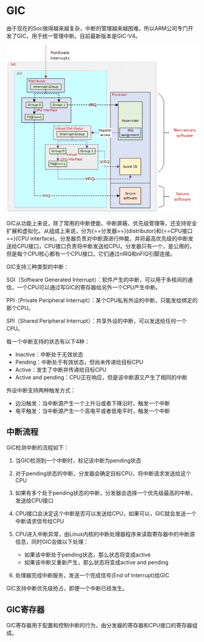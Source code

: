 # GIC

由于现在的Soc做得越来越复杂，中断的管理越来越困难，所以ARM公司专门开发了GIC，用于统一管理中断。目前最新版本是GIC-V4。

![ARM GIC](../images/arm/gic.png)

GIC从功能上来说，除了常用的中断使能、中断屏蔽、优先级管理等，还支持安全扩展和虚拟化。从组成上来说，分为{==分发器==}(distributor)和{==CPU接口==}(CPU interface)。分发器负责对中断源进行仲裁，并将最高优先级的中断发送给CPU接口，CPU接口负责将中断发送给CPU。分发器只有一个，是公用的，但是每个CPU核心都有一个CPU接口，它们通过nIRQ和nFIQ引脚连接。

GIC支持三种类型的中断：

SGI（Software Generated Interrupt）：软件产生的中断，可以用于多核间的通信，一个CPU可以通过写GIC的寄存器给另外一个CPU产生中断。

PPI（Private Peripheral Interrupt）：某个CPU私有外设的中断，只能发给绑定的那个CPU。

SPI（Shared Peripheral Interrupt）：共享外设的中断，可以发送给任何一个CPU。

每一个中断支持的状态有以下4种：

- Inactive：中断处于无效状态
- Pending：中断处于有效状态，但尚未传递给目标CPU
- Active：发生了中断并传递给目标CPU
- Active and pending：CPU正在响应，但是该中断源又产生了相同的中断

外设中断支持两种触发方式：

- 边沿触发：当中断源产生一个上升沿或者下降沿时，触发一个中断
- 电平触发：当中断源产生一个高电平或者低电平时，触发一个中断

## 中断流程

GIC检测中断的流程如下：

1. 当GIC检测到一个中断时，标记该中断为pending状态
2. 对于pending状态的中断，分发器会确定目标CPU，将中断请求发送给这个CPU
3. 如果有多个处于pending状态的中断，分发器会选择一个优先级最高的中断，发送给CPU接口
4. CPU接口会决定这个中断是否可以发送给CPU，如果可以，GIC就会发送一个中断请求信号给CPU
5. CPU进入中断异常，由Linux内核的中断处理器程序来读取寄存器中的中断源信息，同时GIC会做以下处理：

    - 如果该中断处于pending状态，那么状态将变成active
    - 如果该中断又重新产生，那么状态将变成active and pending

6. 处理器完成中断服务，发送一个完成信号(End of Interrupt)给GIC

GIC支持中断优先级抢占，即便一个中断已经发生。

## GIC寄存器

GIC寄存器用于配置和控制中断的行为，由分发器的寄存器和CPU接口的寄存器组成。
